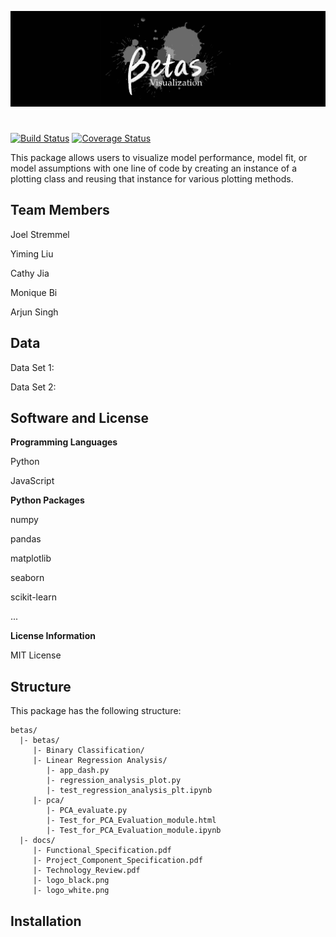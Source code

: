 ![logo](docs/logo_black.png)
#

[![Build Status](https://travis-ci.org/betas-org/betas.svg?branch=master)](https://travis-ci.org/betas-org/betas.svg?branch=master)
[![Coverage Status](https://coveralls.io/repos/github/betas-org/betas/badge.svg?branch=master)](https://coveralls.io/github/betas-org/betas?branch=master)

This package allows users to visualize model performance, model fit, or model assumptions with one line of code by creating an instance of a plotting class and reusing that instance for various plotting methods.

## Team Members
Joel Stremmel

Yiming Liu

Cathy Jia

Monique Bi

Arjun Singh

## Data

Data Set 1:

Data Set 2:

## Software and License
**Programming Languages**

Python

JavaScript


**Python Packages**

numpy

pandas

matplotlib

seaborn

scikit-learn

...


**License Information**

MIT License


## Structure
This package has the following structure:
```
betas/
  |- betas/
     |- Binary Classification/
     |- Linear Regression Analysis/
        |- app_dash.py
        |- regression_analysis_plot.py
        |- test_regression_analysis_plt.ipynb
     |- pca/
        |- PCA_evaluate.py
        |- Test_for_PCA_Evaluation_module.html
        |- Test_for_PCA_Evaluation_module.ipynb
  |- docs/
     |- Functional_Specification.pdf
     |- Project_Component_Specification.pdf
     |- Technology_Review.pdf
     |- logo_black.png
     |- logo_white.png
```

## Installation

